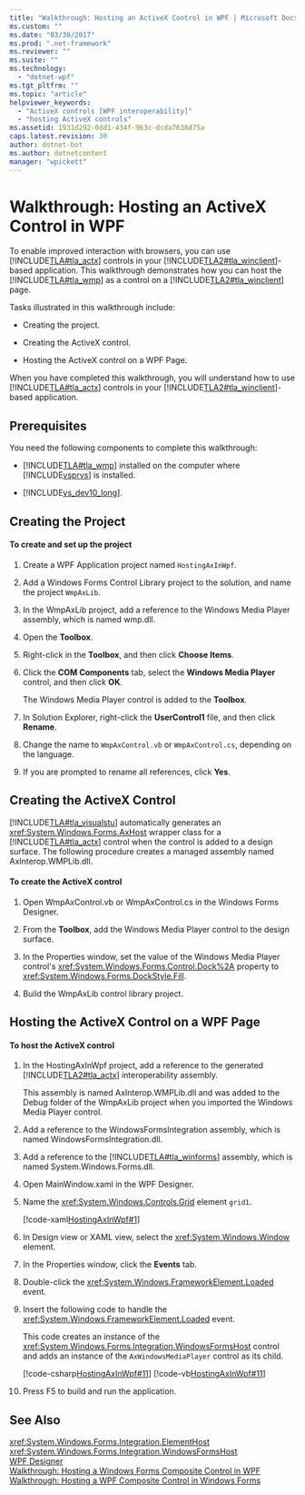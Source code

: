 ```yaml
---
title: "Walkthrough: Hosting an ActiveX Control in WPF | Microsoft Docs"
ms.custom: ""
ms.date: "03/30/2017"
ms.prod: ".net-framework"
ms.reviewer: ""
ms.suite: ""
ms.technology: 
  - "dotnet-wpf"
ms.tgt_pltfrm: ""
ms.topic: "article"
helpviewer_keywords: 
  - "ActiveX controls [WPF interoperability]"
  - "hosting ActiveX controls"
ms.assetid: 1931d292-0dd1-434f-963c-dcda7638d75a
caps.latest.revision: 30
author: dotnet-bot
ms.author: dotnetcontent
manager: "wpickett"
---
```

# Walkthrough: Hosting an ActiveX Control in WPF
To enable improved interaction with browsers, you can use [!INCLUDE[TLA#tla_actx](../../../../includes/tlasharptla-actx-md.md)] controls in your [!INCLUDE[TLA2#tla_winclient](../../../../includes/tla2sharptla-winclient-md.md)]-based application. This walkthrough demonstrates how you can host the [!INCLUDE[TLA#tla_wmp](../../../../includes/tlasharptla-wmp-md.md)] as a control on a [!INCLUDE[TLA2#tla_winclient](../../../../includes/tla2sharptla-winclient-md.md)] page.  
  
 Tasks illustrated in this walkthrough include:  
  
-   Creating the project.  
  
-   Creating the ActiveX control.  
  
-   Hosting the ActiveX control on a WPF Page.  
  
 When you have completed this walkthrough, you will understand how to use [!INCLUDE[TLA#tla_actx](../../../../includes/tlasharptla-actx-md.md)] controls in your [!INCLUDE[TLA2#tla_winclient](../../../../includes/tla2sharptla-winclient-md.md)]-based application.  
  
## Prerequisites  
 You need the following components to complete this walkthrough:  
  
-   [!INCLUDE[TLA#tla_wmp](../../../../includes/tlasharptla-wmp-md.md)] installed on the computer where [!INCLUDE[vsprvs](../../../../includes/vsprvs-md.md)] is installed.  
  
-   [!INCLUDE[vs_dev10_long](../../../../includes/vs-dev10-long-md.md)].  
  
## Creating the Project  
  
#### To create and set up the project  
  
1.  Create a WPF Application project named `HostingAxInWpf`.  
  
2.  Add a Windows Forms Control Library project to the solution, and name the project `WmpAxLib`.  
  
3.  In the WmpAxLib project, add a reference to the Windows Media Player assembly, which is named wmp.dll.  
  
4.  Open the **Toolbox**.  
  
5.  Right-click in the **Toolbox**, and then click **Choose Items**.  
  
6.  Click the **COM Components** tab, select the **Windows Media Player** control, and then click **OK**.  
  
     The Windows Media Player control is added to the **Toolbox**.  
  
7.  In Solution Explorer, right-click the **UserControl1** file, and then click **Rename**.  
  
8.  Change the name to `WmpAxControl.vb` or `WmpAxControl.cs`, depending on the language.  
  
9. If you are prompted to rename all references, click **Yes**.  
  
## Creating the ActiveX Control  
 [!INCLUDE[TLA#tla_visualstu](../../../../includes/tlasharptla-visualstu-md.md)] automatically generates an <xref:System.Windows.Forms.AxHost> wrapper class for a [!INCLUDE[TLA#tla_actx](../../../../includes/tlasharptla-actx-md.md)] control when the control is added to a design surface. The following procedure creates a managed assembly named AxInterop.WMPLib.dll.  
  
#### To create the ActiveX control  
  
1.  Open WmpAxControl.vb or WmpAxControl.cs in the Windows Forms Designer.  
  
2.  From the **Toolbox**, add the Windows Media Player control to the design surface.  
  
3.  In the Properties window, set the value of the Windows Media Player control's <xref:System.Windows.Forms.Control.Dock%2A> property to <xref:System.Windows.Forms.DockStyle.Fill>.  
  
4.  Build the WmpAxLib control library project.  
  
## Hosting the ActiveX Control on a WPF Page  
  
#### To host the ActiveX control  
  
1.  In the HostingAxInWpf project, add a reference to the generated [!INCLUDE[TLA2#tla_actx](../../../../includes/tla2sharptla-actx-md.md)] interoperability assembly.  
  
     This assembly is named AxInterop.WMPLib.dll and was added to the Debug folder of the WmpAxLib project when you imported the Windows Media Player control.  
  
2.  Add a reference to the WindowsFormsIntegration assembly, which is named WindowsFormsIntegration.dll.  
  
3.  Add a reference to the [!INCLUDE[TLA#tla_winforms](../../../../includes/tlasharptla-winforms-md.md)] assembly, which is named System.Windows.Forms.dll.  
  
4.  Open MainWindow.xaml in the WPF Designer.  
  
5.  Name the <xref:System.Windows.Controls.Grid> element `grid1`.  
  
     [!code-xaml[HostingAxInWpf#1](../../../../samples/snippets/csharp/VS_Snippets_Wpf/HostingAxInWpf/CSharp/HostingAxInWpf/window1.xaml#1)]  
  
6.  In Design view or XAML view, select the <xref:System.Windows.Window> element.  
  
7.  In the Properties window, click the **Events** tab.  
  
8.  Double-click the <xref:System.Windows.FrameworkElement.Loaded> event.  
  
9. Insert the following code to handle the <xref:System.Windows.FrameworkElement.Loaded> event.  
  
     This code creates an instance of the <xref:System.Windows.Forms.Integration.WindowsFormsHost> control and adds an instance of the `AxWindowsMediaPlayer` control as its child.  
  
     [!code-csharp[HostingAxInWpf#11](../../../../samples/snippets/csharp/VS_Snippets_Wpf/HostingAxInWpf/CSharp/HostingAxInWpf/window1.xaml.cs#11)]
     [!code-vb[HostingAxInWpf#11](../../../../samples/snippets/visualbasic/VS_Snippets_Wpf/HostingAxInWpf/VisualBasic/HostingAxInWpf/window1.xaml.vb#11)]  
  
10. Press F5 to build and run the application.  
  
## See Also  
 <xref:System.Windows.Forms.Integration.ElementHost>   
 <xref:System.Windows.Forms.Integration.WindowsFormsHost>   
 [WPF Designer](http://msdn.microsoft.com/en-us/c6c65214-8411-4e16-b254-163ed4099c26)   
 [Walkthrough: Hosting a Windows Forms Composite Control in WPF](../../../../docs/framework/wpf/advanced/walkthrough-hosting-a-windows-forms-composite-control-in-wpf.md)   
 [Walkthrough: Hosting a WPF Composite Control in Windows Forms](../../../../docs/framework/wpf/advanced/walkthrough-hosting-a-wpf-composite-control-in-windows-forms.md)
